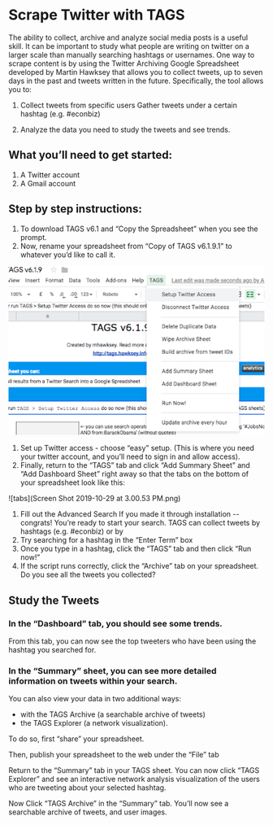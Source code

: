 # Scrape Twitter with TAGS 

The ability to collect, archive and analyze social media posts is a useful skill. It can be important to study what people are writing on twitter on a larger scale than manually searching hashtags or usernames. One way to scrape content is by using the Twitter Archiving Google Spreadsheet developed by Martin Hawksey that allows you to collect tweets, up to seven days in the past and tweets written in the future. Specifically, the tool allows you to:

1. Collect tweets from specific users
Gather tweets under a certain hashtag (e.g. #econbiz)

1. Analyze the data you need to study the tweets and see trends. 

## What you’ll need to get started:

1. A Twitter account
1. A Gmail account

## Step by step instructions:

1. To download TAGS v6.1 and “Copy the Spreadsheet” when you see the prompt.
1. Now, rename your spreadsheet from “Copy of TAGS v6.1.9.1” to whatever you’d like to call it.

![v6](set_up_access.png)

1. Set up Twitter access - choose “easy” setup. (This is where you need your twitter account, and you’ll need to sign in and allow access).
1. Finally, return to the “TAGS” tab and click “Add Summary Sheet” and “Add Dashboard Sheet” right away so that the tabs on the bottom of your spreadsheet look like this: 

![tabs](Screen Shot 2019-10-29 at 3.00.53 PM.png)

1. Fill out the Advanced Search
If you made it through installation -- congrats! You’re ready to start your search. TAGS can collect tweets by hashtags (e.g. #econbiz) or by 
1. Try searching for a hashtag in the “Enter Term” box
1. Once you type in a hashtag, click the “TAGS” tab and then click “Run now!” 
1. If the script runs correctly, click the “Archive” tab on your spreadsheet. Do you see all the tweets you collected? 


## Study the Tweets

### In the “Dashboard” tab, you should see some trends. 

From this tab, you can now see the top tweeters who have been using the hashtag you searched for. 

### In the “Summary” sheet, you can see more detailed information on tweets within your search.

You can also view your data in two additional ways: 
* with the TAGS Archive (a searchable archive of tweets) 
* the TAGS Explorer (a network visualization). 

To do so, first “share” your spreadsheet. 

Then, publish your spreadsheet to the web under the “File” tab 

Return to the “Summary” tab in your TAGS sheet. You can now click “TAGS Explorer” and see an interactive network analysis visualization of the users who are tweeting about your selected hashtag. 

Now Click “TAGS Archive” in the “Summary” tab. You’ll now see a searchable archive of tweets, and user images. 


